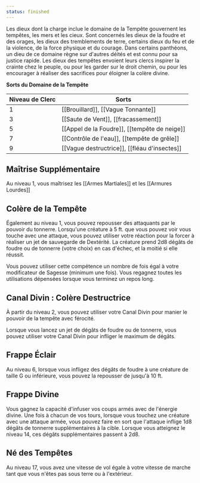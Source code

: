 ```yaml
---
status: finished
---
```

Les dieux dont la charge inclue le domaine de la Tempête gouvernent les tempêtes, les mers et les cieux. Sont concernés les dieux de la foudre et des orages, les dieux des tremblements de terre, certains dieux du feu et de la violence, de la force physique et du courage. Dans certains panthéons, un dieu de ce domaine règne sur d'autres déités et est connu pour sa justice rapide. Les dieux des tempêtes envoient leurs clercs inspirer la crainte chez le peuple, ou pour les garder sur le droit chemin, ou pour les encourager à réaliser des sacrifices pour éloigner la colère divine.

**Sorts du Domaine de la Tempête**

| Niveau de Clerc | Sorts                                        |
| --------------- | -------------------------------------------- |
| 1               | [[Brouillard]], [[Vague Tonnante]]           |
| 3               | [[Saute de Vent]], [[fracassement]]          |
| 5               | [[Appel de la Foudre]], [[tempête de neige]] |
| 7               | [[Contrôle de l'eau]], [[tempête de grêle]]  |
| 9               | [[Vague destructrice]], [[fléau d'insectes]] |

## Maîtrise Supplémentaire

Au niveau 1, vous maîtrisez les [[Armes Martiales]] et les [[Armures Lourdes]]

## Colère de la Tempête

Également au niveau 1, vous pouvez repousser des attaquants par le pouvoir du tonnerre. Lorsqu'une créature à 5 ft. que vous pouvez voir vous touche avec une attaque, vous pouvez utiliser votre réaction pour la forcer à réaliser un jet de sauvegarde de Dextérité. La créature prend 2d8 dégâts de foudre ou de tonnerre (votre choix) en cas d'échec, et la moitié si elle réussit.

Vous pouvez utiliser cette compétence un nombre de fois égal à votre modificateur de Sagesse (minimum une fois). Vous regagnez toutes les utilisations dépensées lorsque vous terminez un repos long.

## Canal Divin : Colère Destructrice

À partir du niveau 2, vous pouvez utiliser votre Canal Divin pour manier le pouvoir de la tempête avec férocité.

Lorsque vous lancez un jet de dégâts de foudre ou de tonnerre, vous pouvez utiliser votre Canal Divin pour infliger le maximum de dégâts.

## Frappe Éclair

Au niveau 6, lorsque vous infligez des dégâts de foudre à une créature de taille G ou inférieure, vous pouvez la repousser de jusqu'à 10 ft.

## Frappe Divine

Vous gagnez la capacité d'infuser vos coups armés avec de l'énergie divine. Une fois à chacun de vos tours, lorsque vous touchez une créature avec une attaque armée, vous pouvez faire en sort que l'attaque inflige 1d8 dégâts de tonnerre supplémentaires à la cible. Lorsque vous atteignez le niveau 14, ces dégâts supplémentaires passent à 2d8.

## Né des Tempêtes

Au niveau 17, vous avez une vitesse de vol égale à votre vitesse de marche tant que vous n'êtes pas sous terre ou à l'extérieur.
